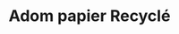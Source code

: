 ---
title: "Adom papier Recyclé"
url: /toulouse/adom-papier-recycle/
shop: fournitures de bureau
---